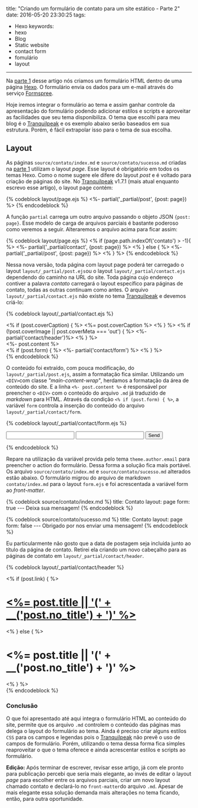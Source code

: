 title: "Criando um formulário de contato para um site estático - Parte 2"
date: 2016-05-20 23:30:25
tags: 
   - Hexo
keywords:
   - hexo
   - Blog
   - Static website
   - contact form
   - fomulário
   - layout
---
Na [parte 1][p1] desse artigo nós criamos um formulário HTML dentro de uma página [Hexo][hx]. O formulário envia os dados para um e-mail através do serviço [Formspree][fp].

Hoje iremos integrar o formulário ao tema e assim ganhar controle da apresentação do formulário podendo adicionar estilos e scripts e aproveitar as facilidades que seu tema disponibiliza. O tema que escolhi para meu blog é o [Tranquilpeak][tp] e os exemplo abaixo serão baseados em sua estrutura. Porém, é fácil extrapolar isso para o tema de sua escolha.
<!-- more -->
## Layout ##

As páginas `source/contato/index.md` e `source/contato/sucesso.md` criadas na [parte 1][p1] utilizam o layout *page*. Esse layout é obrigatório em todos os temas Hexo. Como o nome sugere ele difere do layout *post* e é voltado para criação de páginas do site. No [Tranquilpeak][tp] v1.7.1 (mais atual enquanto escrevo esse artigo), o layout page contém:

{% codeblock layout/page.ejs %}
    <%- partial('_partial/post', {post: page}) %>
{% endcodeblock %}

A função `partial` carrega um outro arquivo passando o objeto JSON `{post: page}`. Esse modelo de carga de arquivos parciais é bastante poderoso como veremos a seguir. Alteraremos o arquivo acima para ficar assim:

{% codeblock layout/page.ejs %}
    <% if (page.path.indexOf('contato') > -1){ %>
        <%- partial('_partial/contact', {post: page}) %>
    <% } else { %>
        <%- partial('_partial/post', {post: page}) %>
    <% } %>
{% endcodeblock %}

Nessa nova versão, toda página com layout page poderá ter carregado o layout `layout/_partial/post.ejs`ou o layout `layout/_partial/contact.ejs` dependendo do caminho na URL do site. Toda página cujo endereço contiver a palavra *contato* carregará o layout específico para páginas de contato, todas as outras continuam como antes. O arquivo `layout/_partial/contact.ejs` não existe no tema [Tranquilpeak][tp] e devemos criá-lo:

{% codeblock layout/_partial/contact.ejs %}
    <article class="post" itemscope itemType="http://schema.org/BlogPosting">
    <% if (post.coverCaption) { %>
        <span class="post-header-cover-caption caption"><%= post.coverCaption %></span>
    <% } %>
    <% if (!post.coverImage || post.coverMeta === 'out') { %>
        <%- partial('contact/header')%>
    <% } %>
    <div class="post-content markdown" itemprop="articleBody">
        <div class="main-content-wrap">
            <%- post.content %>
            <br>
            <% if (post.form) { %>
                <%- partial('contact/form') %>
            <% } %>
        </div>
    </div>
    </article>
{% endcodeblock %}

O conteúdo foi extraído, com pouca modificação, do `layout/_partial/post.ejs`, assim a formatação fica similar. Utilizando um `<DIV>`com classe *"main-content-wrap"*, herdamos a formatação da área de conteúdo do site. E a linha `<%- post.content %>` é responsável por preencher o `<DIV>` com o conteúdo do arquivo `.md` já traduzido de *markdown* para HTML. Através da condição `<% if (post.form) { %>`, a variável `form` controla a inserção do conteúdo do arquivo `layout/_partial/contact/form`. 

{% codeblock layout/_partial/contact/form.ejs %}
    <form action="https://formspree.io/<%= theme.author.email %>" method="POST">
        <input type="text" name="name">
        <input type="email" name="_replyto">
        <input type="submit" value="Send">
    </form>
{% endcodeblock %}

Repare na utilização da variável provida pelo tema `theme.author.email` para preencher o action do formulário. Dessa forma a solução fica mais portável. Os arquivo `source/contato/index.md` e `source/contato/sucesso.md` alterados estão abaixo. O formulário migrou do arquivo de markdown `contato/index.md` para o layout `form.ejs` e foi acrescentada a variável form ao *front-matter*.

{% codeblock source/contato/index.md %}
    title: Contato
    layout: page
    form: true
    ---
    Deixa sua mensagem!
{% endcodeblock %}

{% codeblock source/contato/sucesso.md %}
    title: Contato
    layout: page
    form: false
    ---
    Obrigado por nos enviar uma mensagem!
{% endcodeblock %}

Eu particularmente não gosto que a data de postagem seja incluída junto ao título da página de contato. Retirei ela criando um novo cabeçalho para as páginas de contato em `layout/_partial/contact/header`.

{% codeblock layout/_partial/contact/header %}
    <div class="post-header main-content-wrap <%= (post.metaAlignment ? 'text-' + post.metaAlignment : 'text-left') %>">
    <% if (post.link) { %>
        <h1 itemprop="headline">
            <a class="link" href="<%- url_for(post.link) %>" target="_blank" itemprop="url">
            <%= post.title || '(' + __('post.no_title') + ')' %>
            </a>
        </h1>
    <% } else { %>
        <h1 class="post-title" itemprop="headline">
            <%= post.title || '(' + __('post.no_title') + ')' %>
        </h1>
    <% } %>
    </div>
{% endcodeblock %}

### Conclusão ###

O que foi apresentado até aqui integra o formulário HTML ao conteúdo do site, permite que os arquivo `.md` controlem o conteúdo das páginas mas delega o layout do formulário ao tema. Ainda é preciso criar alguns estilos `CSS` para os campos e legendas pois o [Tranquilpeak][tp] não prevê o uso de campos de formulário. Porém, utilizando o tema dessa forma fica simples reaproveitar o que o tema oferece e ainda acrescentar estilos e scripts ao formulário.

**Edição:** Após terminar de escrever, revisar esse artigo, já com ele pronto para publicação percebi que seria mais elegante, ao invés de editar o layout *page* para escolher entre os arquivos parciais, criar um novo layout chamado contato e declará-lo no `front-matter`do arquivo `.md`. Apesar de mais elegante essa solução demanda mais alterações no tema ficando, então, para outra oportunidade.

[p1]: /2016/05/formulario-de-contato-site-estatico
[hx]: https://hexo.io
[fp]: https://formspree.io
[tp]: https://github.com/LouisBarranqueiro/hexo-theme-tranquilpeak